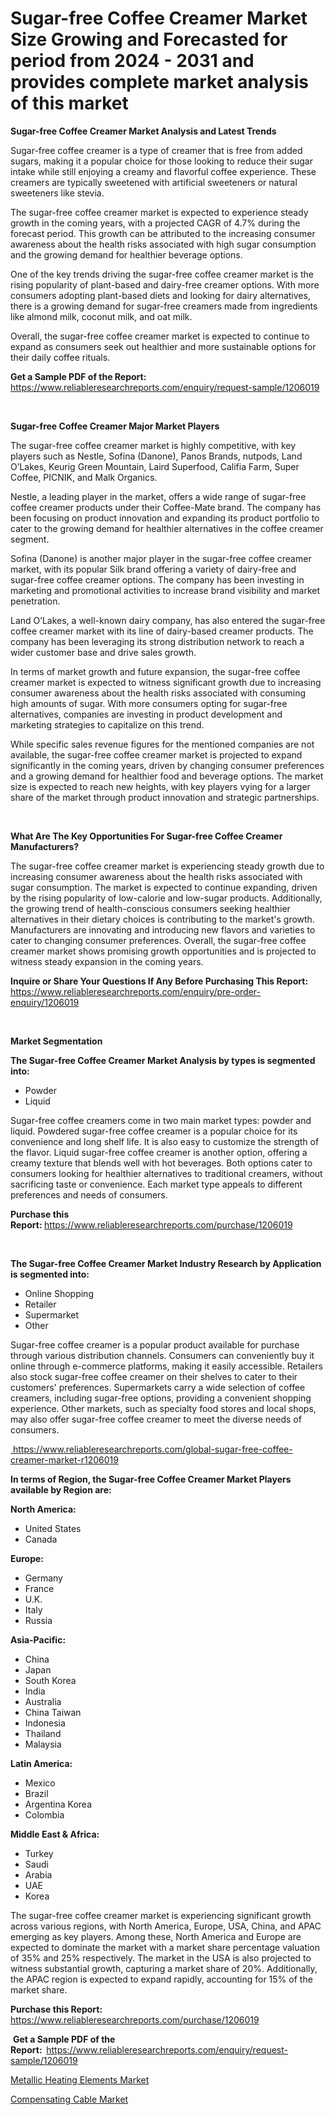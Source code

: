 <p><h1>Sugar-free Coffee Creamer Market Size Growing and Forecasted for period from 2024 - 2031 and provides complete market analysis of this market</h1></p><p><strong>Sugar-free Coffee Creamer Market Analysis and Latest Trends</strong></p>
<p><p>Sugar-free coffee creamer is a type of creamer that is free from added sugars, making it a popular choice for those looking to reduce their sugar intake while still enjoying a creamy and flavorful coffee experience. These creamers are typically sweetened with artificial sweeteners or natural sweeteners like stevia.</p><p>The sugar-free coffee creamer market is expected to experience steady growth in the coming years, with a projected CAGR of 4.7% during the forecast period. This growth can be attributed to the increasing consumer awareness about the health risks associated with high sugar consumption and the growing demand for healthier beverage options.</p><p>One of the key trends driving the sugar-free coffee creamer market is the rising popularity of plant-based and dairy-free creamer options. With more consumers adopting plant-based diets and looking for dairy alternatives, there is a growing demand for sugar-free creamers made from ingredients like almond milk, coconut milk, and oat milk.</p><p>Overall, the sugar-free coffee creamer market is expected to continue to expand as consumers seek out healthier and more sustainable options for their daily coffee rituals.</p></p>
<p><strong>Get a Sample PDF of the Report:&nbsp;</strong> <a href="https://www.reliableresearchreports.com/enquiry/request-sample/1206019">https://www.reliableresearchreports.com/enquiry/request-sample/1206019</a></p>
<p>&nbsp;</p>
<p><strong>Sugar-free Coffee Creamer Major Market Players</strong></p>
<p><p>The sugar-free coffee creamer market is highly competitive, with key players such as Nestle, Sofina (Danone), Panos Brands, nutpods, Land O’Lakes, Keurig Green Mountain, Laird Superfood, Califia Farm, Super Coffee, PICNIK, and Malk Organics. </p><p>Nestle, a leading player in the market, offers a wide range of sugar-free coffee creamer products under their Coffee-Mate brand. The company has been focusing on product innovation and expanding its product portfolio to cater to the growing demand for healthier alternatives in the coffee creamer segment.</p><p>Sofina (Danone) is another major player in the sugar-free coffee creamer market, with its popular Silk brand offering a variety of dairy-free and sugar-free coffee creamer options. The company has been investing in marketing and promotional activities to increase brand visibility and market penetration.</p><p>Land O’Lakes, a well-known dairy company, has also entered the sugar-free coffee creamer market with its line of dairy-based creamer products. The company has been leveraging its strong distribution network to reach a wider customer base and drive sales growth.</p><p>In terms of market growth and future expansion, the sugar-free coffee creamer market is expected to witness significant growth due to increasing consumer awareness about the health risks associated with consuming high amounts of sugar. With more consumers opting for sugar-free alternatives, companies are investing in product development and marketing strategies to capitalize on this trend.</p><p>While specific sales revenue figures for the mentioned companies are not available, the sugar-free coffee creamer market is projected to expand significantly in the coming years, driven by changing consumer preferences and a growing demand for healthier food and beverage options. The market size is expected to reach new heights, with key players vying for a larger share of the market through product innovation and strategic partnerships.</p></p>
<p>&nbsp;</p>
<p><strong>What Are The Key Opportunities For Sugar-free Coffee Creamer Manufacturers?</strong></p>
<p><p>The sugar-free coffee creamer market is experiencing steady growth due to increasing consumer awareness about the health risks associated with sugar consumption. The market is expected to continue expanding, driven by the rising popularity of low-calorie and low-sugar products. Additionally, the growing trend of health-conscious consumers seeking healthier alternatives in their dietary choices is contributing to the market's growth. Manufacturers are innovating and introducing new flavors and varieties to cater to changing consumer preferences. Overall, the sugar-free coffee creamer market shows promising growth opportunities and is projected to witness steady expansion in the coming years.</p></p>
<p><strong>Inquire or Share Your Questions If Any Before Purchasing This Report:</strong> <a href="https://www.reliableresearchreports.com/enquiry/pre-order-enquiry/1206019">https://www.reliableresearchreports.com/enquiry/pre-order-enquiry/1206019</a></p>
<p>&nbsp;</p>
<p><strong>Market Segmentation</strong></p>
<p><strong>The Sugar-free Coffee Creamer Market Analysis by types is segmented into:</strong></p>
<p><ul><li>Powder</li><li>Liquid</li></ul></p>
<p><p>Sugar-free coffee creamers come in two main market types: powder and liquid. Powdered sugar-free coffee creamer is a popular choice for its convenience and long shelf life. It is also easy to customize the strength of the flavor. Liquid sugar-free coffee creamer is another option, offering a creamy texture that blends well with hot beverages. Both options cater to consumers looking for healthier alternatives to traditional creamers, without sacrificing taste or convenience. Each market type appeals to different preferences and needs of consumers.</p></p>
<p><strong>Purchase this Report:&nbsp;</strong><a href="https://www.reliableresearchreports.com/purchase/1206019">https://www.reliableresearchreports.com/purchase/1206019</a></p>
<p>&nbsp;</p>
<p><strong>The Sugar-free Coffee Creamer Market Industry Research by Application is segmented into:</strong></p>
<p><ul><li>Online Shopping</li><li>Retailer</li><li>Supermarket</li><li>Other</li></ul></p>
<p><p>Sugar-free coffee creamer is a popular product available for purchase through various distribution channels. Consumers can conveniently buy it online through e-commerce platforms, making it easily accessible. Retailers also stock sugar-free coffee creamer on their shelves to cater to their customers' preferences. Supermarkets carry a wide selection of coffee creamers, including sugar-free options, providing a convenient shopping experience. Other markets, such as specialty food stores and local shops, may also offer sugar-free coffee creamer to meet the diverse needs of consumers.</p></p>
<p><a href="https://www.reliableresearchreports.com/global-sugar-free-coffee-creamer-market-r1206019">&nbsp;https://www.reliableresearchreports.com/global-sugar-free-coffee-creamer-market-r1206019</a></p>
<p><strong>In terms of Region, the Sugar-free Coffee Creamer Market Players available by Region are:</strong></p>
<p>
    <p> <strong> North America: </strong>
        <ul>
            <li>United States</li>
            <li>Canada</li>
        </ul>
        </p> 
    <p> <strong> Europe: </strong>
        <ul>
            <li>Germany</li>
            <li>France</li>
            <li>U.K.</li>
            <li>Italy</li>
            <li>Russia</li>
        </ul>
        </p> 
    <p> <strong> Asia-Pacific: </strong>
        <ul>
            <li>China</li>
            <li>Japan</li>
            <li>South Korea</li>
            <li>India</li>
            <li>Australia</li>
            <li>China Taiwan</li>
            <li>Indonesia</li>
            <li>Thailand</li>
            <li>Malaysia</li>
        </ul>
        </p> 
    <p> <strong> Latin America: </strong>
        <ul>
            <li>Mexico</li>
            <li>Brazil</li>
            <li>Argentina Korea</li>
            <li>Colombia</li>
        </ul>
        </p> 
    <p> <strong> Middle East & Africa: </strong>
        <ul>
            <li>Turkey</li>
            <li>Saudi</li>
            <li>Arabia</li>
            <li>UAE</li>
            <li>Korea</li>
        </ul>
    </p>
    </p>
<p><p>The sugar-free coffee creamer market is experiencing significant growth across various regions, with North America, Europe, USA, China, and APAC emerging as key players. Among these, North America and Europe are expected to dominate the market with a market share percentage valuation of 35% and 25% respectively. The market in the USA is also projected to witness substantial growth, capturing a market share of 20%. Additionally, the APAC region is expected to expand rapidly, accounting for 15% of the market share.</p></p>
<p><strong>Purchase this Report: </strong><a href="https://www.reliableresearchreports.com/purchase/1206019">https://www.reliableresearchreports.com/purchase/1206019</a></p>
<p>&nbsp;<strong>Get a Sample PDF of the Report:&nbsp;&nbsp;</strong><a href="https://www.reliableresearchreports.com/enquiry/request-sample/1206019">https://www.reliableresearchreports.com/enquiry/request-sample/1206019</a></p>
<p><strong></strong></p>
<p><p><a href="https://github.com/whpnbwim9/Market-Research-Report-List-1/blob/main/metallic-heating-elements-market.md">Metallic Heating Elements Market</a></p><p><a href="https://github.com/faniayasa/Market-Research-Report-List-1/blob/main/compensating-cable-market.md">Compensating Cable Market</a></p></p>